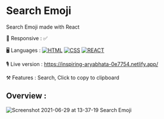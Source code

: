 # Search Emoji

Search Emoji made with React

📱 Responsive : ✅

🖥 Languages : 
[![HTML](https://user-images.githubusercontent.com/59733143/123686859-8b3dd280-d850-11eb-94e7-eb44c8179dcc.png)](https://developer.mozilla.org/en-US/docs/Glossary/HTML5)
[![CSS](https://user-images.githubusercontent.com/59733143/123686862-8bd66900-d850-11eb-97c5-1cb2889aaf39.png)](https://developer.mozilla.org/en-US/docs/Glossary/CSS)
[![REACT](https://user-images.githubusercontent.com/59733143/123792579-0fd83180-d8e1-11eb-992e-529cacb03bf0.png)](https://fr.reactjs.org/)

🎙 Live version : https://inspiring-aryabhata-0e7754.netlify.app/

⚒ Features : Search, Click to copy to clipboard

## Overview :

![Screenshot 2021-06-29 at 13-37-19 Search Emoji](https://user-images.githubusercontent.com/59733143/123790922-28474c80-d8df-11eb-8011-9fe0cd29aea3.png)
